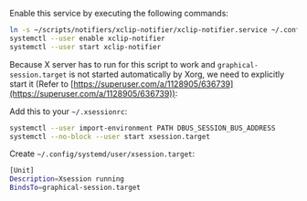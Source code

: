 Enable this service by executing the following commands:

```bash
ln -s ~/scripts/notifiers/xclip-notifier/xclip-notifier.service ~/.config/systemd/user/xclip-notifier.service
systemctl --user enable xclip-notifier
systemctl --user start xclip-notifier
```

Because X server has to run for this script to work and `graphical-session.target` is not started automatically by Xorg, we need to explicitly start it (Refer to [https://superuser.com/a/1128905/636739](https://superuser.com/a/1128905/636739)):

Add this to your `~/.xsessionrc`:

```bash
systemctl --user import-environment PATH DBUS_SESSION_BUS_ADDRESS
systemctl --no-block --user start xsession.target
```

Create `~/.config/systemd/user/xsession.target`:

```bash
[Unit]
Description=Xsession running
BindsTo=graphical-session.target
```
